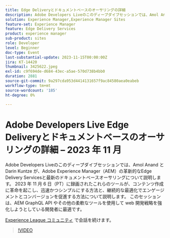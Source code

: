 ```yaml
---
title: Edge Deliveryとドキュメントベースのオーサリングの詳細
description: Adobe Developers Liveのこのディープダイブセッションでは、Amol Anand と Darin Kuntze が、Adobe Experience Manager（AEM）の革新的なEdge Delivery Servicesと最新のドキュメントベースオーサリングについて説明します。 2023 年 11 月 6 日（PT）に録画されたこれらのツールが、コンテンツ作成に革命を起こし、迅速かつシンプルにする方法と、継続的な最適化でエンゲージメントとコンバージョンを促進する方法について説明します。 このセッションは、AEM GraphQL API やその他の柔軟なツールを使用して web 開発戦略を強化しようとしている開発者に最適です。
solution: Experience Manager,Experience Manager Sites
feature-set: Experience Manager
feature: Edge Delivery Services
product: experience manager
sub-product: sites
role: Developer
level: Beginner
doc-type: Event
last-substantial-update: 2023-11-15T00:00:00Z
jira: KT-14420
thumbnail: 3425622.jpeg
exl-id: c9f694de-d684-43ec-a5ae-570d738b4bb0
duration: 2881
source-git-commit: 9a297cda953d4414131657f9ac84580aea0eabeb
workflow-type: tm+mt
source-wordcount: '185'
ht-degree: 0%

---
```


# Adobe Developers Live Edge Deliveryとドキュメントベースのオーサリングの詳細 – 2023 年 11 月

Adobe Developers Liveのこのディープダイブセッションでは、Amol Anand と Darin Kuntze が、Adobe Experience Manager（AEM）の革新的なEdge Delivery Servicesと最新のドキュメントベースオーサリングについて説明します。 2023 年 11 月 6 日（PT）に録画されたこれらのツールが、コンテンツ作成に革命を起こし、迅速かつシンプルにする方法と、継続的な最適化でエンゲージメントとコンバージョンを促進する方法について説明します。 このセッションは、AEM GraphQL API やその他の柔軟なツールを使用して web 開発戦略を強化しようとしている開発者に最適です。

[Experience League コミュニティ &#x200B;](https://adobe.ly/46KMTsh) で会話を続けます。

>[!VIDEO](https://video.tv.adobe.com/v/3425622/?learn=on)
